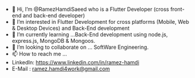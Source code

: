 - 👋 Hi, I’m @RamezHamdiSaeed who is a Flutter Developer (cross front-end and back-end developer)
- 👀 I’m interested in Flutter Development for cross platforms (Mobile, Web & Desktop Devices) and Back-End development 
- 🌱 I’m currently learning ...Back-End development using node.js, express.js, MongoDB & Mongoos.
- 💞️ I’m looking to collaborate on ... SoftWare Engineering.
- 📫 How to reach me ...
-   LinkedIn: https://www.linkedin.com/in/ramez-hamdi
-   E-Mail  : ramez.hamdi4work@gmail.com

<!---
RamezHamdiSaeed/RamezHamdiSaeed is a ✨ special ✨ repository because its `README.md` (this file) appears on your GitHub profile.
You can click the Preview link to take a look at your changes.
--->

